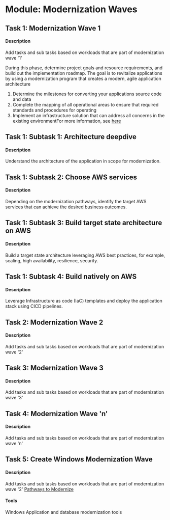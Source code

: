 
# Module: Modernization Waves
## Task 1: Modernization Wave 1
#### Description
Add tasks and sub tasks based on workloads that are part of modernization wave '1'

During this phase, determine project goals and resource requirements, and build out the implementation roadmap. The goal is to revitalize applications by using a modernization program that creates a modern, agile application architecture 
1) Determine the milestones for converting your applications source code and data 
2) Complete the mapping of all operational areas to ensure that required standards and procedures for operating 
3) Implement an infrastructure solution that can address all concerns in the existing environmentFor more information, see [here](https://docs.aws.amazon.com/prescriptive-guidance/latest/strategy-modernizing-applications/modernize.html)




## Task 1: Subtask 1: Architecture deepdive
#### Description
Understand the architecture of the application in scope for modernization.
## Task 1: Subtask 2: Choose AWS services
#### Description
Depending on the modernization pathways, identify the target AWS services that can achieve the desired business outcomes.
## Task 1: Subtask 3: Build target state architecture on AWS
#### Description
Build a target state architecture leveraging AWS best practices, for example, scaling, high availability, resilience, security.
## Task 1: Subtask 4: Build natively on AWS
#### Description
Leverage Infrastructure as code (IaC) templates and deploy the application stack using CICD pipelines.
## Task 2: Modernization Wave 2
#### Description
Add tasks and sub tasks based on workloads that are part of modernization wave '2'
## Task 3: Modernization Wave 3
#### Description
Add tasks and sub tasks based on workloads that are part of modernization wave '3'
## Task 4: Modernization Wave 'n'
#### Description
Add tasks and sub tasks based on workloads that are part of modernization wave 'n'
## Task 5: Create Windows Modernization Wave
#### Description
Add tasks and sub tasks based on workloads that are part of modernization wave '2'
[Pathways to Modernize](https://aws.amazon.com/windows/modernization/)  
#### Tools
Windows Application and database modernization tools